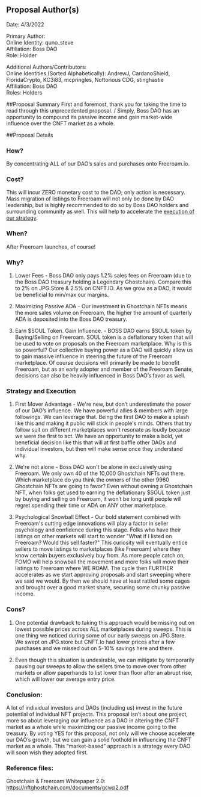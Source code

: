 ## Proposal Author(s)
Date: 4/3/2022

Primary Author: \
Online Identity: quno_steve \
Affiliation: Boss DAO \
Role: Holder

Additional Authors/Contributors: \
Online Identities (Sorted Alphabetically): AndrewJ, CardanoShield, FloridaCrypto, KC3i83, mcpringles, Nottorious CDG, stinghastie \
Affiliation: Boss DAO \
Roles: Holders

##Proposal Summary
First and foremost, thank you for taking the time to read through this unprecedented proposal. /
Simply, Boss DAO has an opportunity to compound its passive income and gain market-wide influence over the CNFT market as a whole.


##Proposal Details

### How? 

By concentrating ALL of our DAO’s sales and purchases onto Freeroam.io.

### Cost? 

This will incur ZERO monetary cost to the DAO; only action is necessary. Mass migration of listings to Freeroam will not only be done by DAO leadership, but is highly recommended to do so by Boss DAO holders and surrounding community as well. This will help to accelerate the [execution of our strategy](#Strategy-and-Execution).


### When?

After Freeroam launches, of course!


### Why?

1) Lower Fees - Boss DAO only pays 1.2% sales fees on Freeroam (due to the Boss DAO treasury holding a Legendary Ghostchain). Compare this to 2% on JPG.Store & 2.5% on CNFT.IO. As we grow as a DAO, it would be beneficial to min/max our margins.


2) Maximizing Passive ADA - Our investment in Ghostchain NFTs means the more sales volume on Freeroam, the higher the amount of quarterly ADA is deposited into the Boss DAO treasury.


3) Earn $SOUL Token. Gain Influence. - BOSS DAO earns $SOUL token by Buying/Selling on Freeroam. SOUL token is a deflationary token that will be used to vote on proposals on the Freeroam marketplace. Why is this so powerful? Our collective buying power as a DAO will quickly allow us to gain massive influence in steering the future of the Freeroam marketplace. Of course decisions will primarily be made to benefit Freeroam, but as an early adopter and member of the Freeroam Senate, decisions can also be heavily influenced in Boss DAO’s favor as well.


### Strategy and Execution

1) First Mover Advantage - We're new, but don’t underestimate the power of our DAO’s influence. We have powerful allies & members with large followings. We can leverage that. Being the first DAO to make a splash like this and making it public will stick in people's minds. Others that try follow suit on different marketplaces won't resonate as loudly because we were the first to act. We have an opportunity to make a bold, yet beneficial decision like this that will at first baffle other DAOs and individual investors, but then will make sense once they understand why.

2)  We're not alone - Boss DAO won't be alone in exclusively using Freeroam. We only own 40 of the 10,000 Ghostchain NFTs out there. Which marketplace do you think the owners of the other 9960 Ghostchain NFTs are going to favor? Even without owning a Ghostchain NFT, when folks get used to earning the deflationary $SOUL token just by buying and selling on Freeroam, it won’t be long until people will regret spending their time or ADA on ANY other marketplace.

3)  Psychological Snowball Effect -  Our bold statement combined with Freeroam's cutting edge innovations will play a factor in seller psychology and confidence during this stage. Folks who have their listings on other markets will start to wonder "What if I listed on Freeroam? Would this sell faster?" This curiosity will eventually entice sellers to move listings to marketplaces (like Freeroam) where they know certain buyers exclusively buy from. As more people catch on, FOMO will help snowball the movement and more folks will move their listings to Freeroam where WE ROAM. The cycle then FURTHER accelerates as we start approving proposals and start sweeping where we said we would. By then we should have at least rattled some cages and brought over a good market share, securing some chunky passive income.



### Cons?

1) One potential drawback to taking this approach would be missing out on lowest possible prices across ALL marketplaces during sweeps. This is one thing we noticed during some of our early sweeps on JPG.Store. We swept on JPG.store but CNFT.Io had lower prices after a few purchases and we missed out on 5-10% savings here and there.

2) Even though this situation is undesirable, we can mitigate by temporarily pausing our sweeps to allow the sellers time to move over from other markets or allow paperhands to list lower than floor after an abrupt rise, which will lower our average entry price. 


### Conclusion:

A lot of individual investors and DAOs (including us) invest in the future potential of individual NFT projects. This proposal isn’t about one project, more so about leveraging our influence as a DAO in altering the CNFT market as a whole while maximizing our passive income going to the treasury. By voting YES for this proposal, not only will we choose accelerate our DAO’s growth, but we can gain a solid foothold in influencing the CNFT market as a whole. This “market-based” approach is a strategy every DAO will soon wish they adopted first.


### Reference files:

Ghostchain & Freeroam Whitepaper 2.0:
https://nftghostchain.com/documents/gcwp2.pdf
